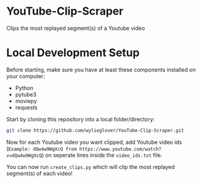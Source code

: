 # YouTube-Clip-Scraper
Clips the most replayed segment(s) of a Youtube video
# Local Development Setup
Before starting, make sure you have at least these components installed on your computer:
- Python
- pytube3
- moviepy
- requests

Start by cloning this repository into a local folder/directory:
```sh
git clone https://github.com/wylieglover/YouTube-Clip-Scraper.git
```
Now for each Youtube video you want clipped, add Youtube video ids (```Example: dQw4w9WgXcQ from https://www.youtube.com/watch?v=dQw4w9WgXcQ```) on seperate lines inside the ```video_ids.txt``` file.

You can now run ```create_clips.py``` which will clip the most replayed segment(s) of each video!
